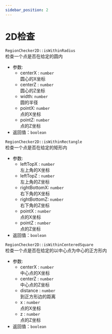 ```yaml
---
sidebar_position: 2
---
```


# 2D检查

`RegionChecker2D::isWithinRadius`  
检查一个点是否在给定的圆内

- 参数:  
  - centerX : `number`  
  圆心的X坐标
  - centerZ : `number`  
  圆心的Z坐标
  - width: `number`  
   圆的半径
  - pointX: `number`  
  点的X坐标
  - pointZ: `number`  
  点的Z坐标
- 返回值：`boolean`

`RegionChecker2D::isWithinRectangle`  
检查一个点是否在给定的矩形内

- 参数:  
  - leftTopX : `number`  
  左上角的X坐标
  - leftTopZ : `number`  
  左上角的Z坐标
  - rightBottomX: `number`  
  右下角的X坐标
  - rightBottomZ: `number`  
  右下角的Z坐标
  - pointX : `number`  
  点的X坐标
  - pointZ : `number`  
  点的Z坐标
- 返回值：`boolean`

`RegionChecker2D::isWithinCenteredSquare`  
检查一个点是否在给定的以中心点为中心的正方形内

- 参数:  
  - centerX : `number`  
  中心点的X坐标
  - centerZ : `number`  
  中心点的Z坐标
  - distance : `number`  
  到正方形边的距离
  - x : `number`  
  点的X坐标
  - z : `number`  
  点的Z坐标
- 返回值：`boolean`
